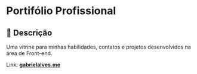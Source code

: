 # Portifólio Profissional

## 📝 Descrição

Uma vitrine para minhas habilidades, contatos e projetos desenvolvidos na área de Front-end.

Link: **[gabrielalves.me](https://gabrielalves.me)**
